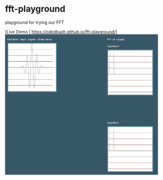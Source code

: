 # fft-playground
playground for trying our FFT

[Live Demo | https://odedbadt.github.io/fft-playground/]
![Example Image](images/screenshot.jpg)
